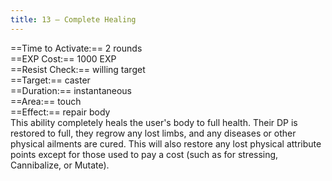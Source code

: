 ```yaml
---
title: 13 – Complete Healing
---
```

==Time to Activate:== 2 rounds  
==EXP Cost:== 1000 EXP  
==Resist Check:== willing target  
==Target:== caster  
==Duration:== instantaneous  
==Area:== touch  
==Effect:== repair body  
This ability completely heals the user's body to full health. Their DP is restored to full, they regrow any lost limbs, and any diseases or other physical ailments are cured. This will also restore any lost physical attribute points except for those used to pay a cost (such as for stressing, Cannibalize, or Mutate).  
